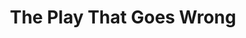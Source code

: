 ---
title: The Play That Goes Wrong
poster: the-play-that-goes-wrong.jpg
header: the-play-that-goes-wrong-header.jpg
description: >-
  A celebration of the best of live theater… and the worst.
theater: New World Stages
original_preview: '2019-02-11'
original_opening: '2019-02-11'
preview: '2021-10-15'
opening: '2021-10-15'
tonyaward: true
criticspick: false
tags: 
  - Play
  - Off Broadway
  - Comedy
  - Award Winning
trailer: 'https://www.youtube.com/watch?v=85IGpsBX8V4'
website: 'https://broadwaygoeswrong.com'
tickets:
  - highlight: false
    info: >-
        Available at the New World Stages box office on the day of the performance. See website for current box office hours. Cash or credit card. Limit 2 tickets per Person. Subject to availability
    title: $30 Rush
    type: rush
  - highlight: false
    info: https://www.telecharge.com/Off-Broadway/The-Play-That-Goes-Wrong
    title: $79+ Tickets
    type: regular
---